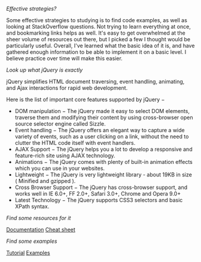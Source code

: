 *Effective strategies?*

Some effective strategies to studying is to find code examples, as well as looking at StackOverflow questions. Not trying to learn everything at once, and bookmarking links helps as well. It's easy to get overwhelmed at the sheer volume of resources out there, but I picked a few I thought would be particularly useful. Overall, I've learned what the basic idea of it is, and have gathered enough information to be able to implement it on a basic level. I believe practice over time will make this easier.

*Look up what jQuery is exactly*

jQuery simplifies HTML document traversing, event handling, animating, and Ajax interactions for rapid web development.

Here is the list of important core features supported by jQuery −
* DOM manipulation − The jQuery made it easy to select DOM elements, traverse them and modifying their content by using cross-browser open source selector engine called Sizzle.
* Event handling − The jQuery offers an elegant way to capture a wide variety of events, such as a user clicking on a link, without the need to clutter the HTML code itself with event handlers.
* AJAX Support − The jQuery helps you a lot to develop a responsive and feature-rich site using AJAX technology.
* Animations − The jQuery comes with plenty of built-in animation effects which you can use in your websites.
* Lightweight − The jQuery is very lightweight library - about 19KB in size ( Minified and gzipped ).
* Cross Browser Support − The jQuery has cross-browser support, and works well in IE 6.0+, FF 2.0+, Safari 3.0+, Chrome and Opera 9.0+
* Latest Technology − The jQuery supports CSS3 selectors and basic XPath syntax.

*Find some resources for it*

[Documentation](http://api.jquery.com/)
[Cheat sheet](https://oscarotero.com/jquery/)

*Find some examples*

[Tutorial](http://www.w3schools.com/jquery/)
[Examples](http://www.w3schools.com/jquery/jquery_examples.asp)
